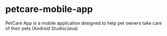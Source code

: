 # petcare-mobile-app
PetCare App is a mobile application designed to help pet owners take care of their pets (Android Studio/Java)
